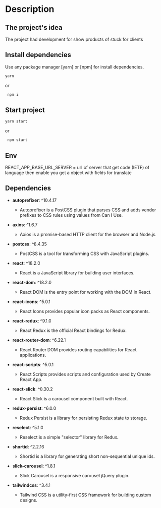 # Description

## The project's idea

The project had development for show products of stuck for clients

## Install dependencies

Use any package manager [yarn] or [npm] for install dependencies.

```bash
yarn
```

or

```bash
 npm i
```

## Start project

```bash
yarn start
```

or

```bash
 npm start
```

## Env

REACT_APP_BASE_URL_SERVER = url of server that get code (IETF) of language then enable you get a object with fields for translate

## Dependencies

- **autoprefixer**: ^10.4.17

  - Autoprefixer is a PostCSS plugin that parses CSS and adds vendor prefixes to CSS rules using values from Can I Use.

- **axios**: ^1.6.7

  - Axios is a promise-based HTTP client for the browser and Node.js.

- **postcss**: ^8.4.35

  - PostCSS is a tool for transforming CSS with JavaScript plugins.

- **react**: ^18.2.0

  - React is a JavaScript library for building user interfaces.

- **react-dom**: ^18.2.0

  - React DOM is the entry point for working with the DOM in React.

- **react-icons**: ^5.0.1

  - React Icons provides popular icon packs as React components.

- **react-redux**: ^9.1.0

  - React Redux is the official React bindings for Redux.

- **react-router-dom**: ^6.22.1

  - React Router DOM provides routing capabilities for React applications.

- **react-scripts**: ^5.0.1

  - React Scripts provides scripts and configuration used by Create React App.

- **react-slick**: ^0.30.2

  - React Slick is a carousel component built with React.

- **redux-persist**: ^6.0.0

  - Redux Persist is a library for persisting Redux state to storage.

- **reselect**: ^5.1.0

  - Reselect is a simple "selector" library for Redux.

- **shortid**: ^2.2.16

  - Shortid is a library for generating short non-sequential unique ids.

- **slick-carousel**: ^1.8.1

  - Slick Carousel is a responsive carousel jQuery plugin.

- **tailwindcss**: ^3.4.1
  - Tailwind CSS is a utility-first CSS framework for building custom designs.
